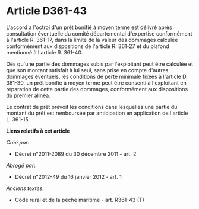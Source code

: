 # Article D361-43

L'accord à l'octroi d'un prêt bonifié à moyen terme est délivré après consultation éventuelle du comité départemental
d'expertise conformément à l'article R. 361-17, dans la limite de la valeur des dommages calculée conformément aux
dispositions de l'article R. 361-27 et du plafond mentionné à l'article R. 361-40.

Dès qu'une partie des dommages subis par l'exploitant peut être calculée et que son montant satisfait à lui seul, sans prise
en compte d'autres dommages éventuels, les conditions de perte minimale fixées à l'article D. 361-30, un prêt bonifié à moyen
terme peut être consenti à l'exploitant en réparation de cette partie des dommages, conformément aux dispositions du premier
alinéa.

Le contrat de prêt prévoit les conditions dans lesquelles une partie du montant du prêt est remboursée par anticipation en
application de l'article L. 361-15.

**Liens relatifs à cet article**

_Créé par_:

  - Décret n°2011-2089 du 30 décembre 2011 - art. 2

_Abrogé par_:

  - Décret n°2012-49 du 16 janvier 2012 - art. 1

_Anciens textes_:

  - Code rural et de la pêche maritime - art. R361-43 (T)
